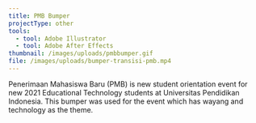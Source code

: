 ```yaml
---
title: PMB Bumper
projectType: other
tools:
  - tool: Adobe Illustrator
  - tool: Adobe After Effects
thumbnail: /images/uploads/pmbbumper.gif
file: /images/uploads/bumper-transisi-pmb.mp4
---
```

Penerimaan Mahasiswa Baru (PMB) is new student orientation event for new 2021 Educational Technology students at Universitas Pendidikan Indonesia. This bumper was used for the event which has wayang and technology as the theme.

